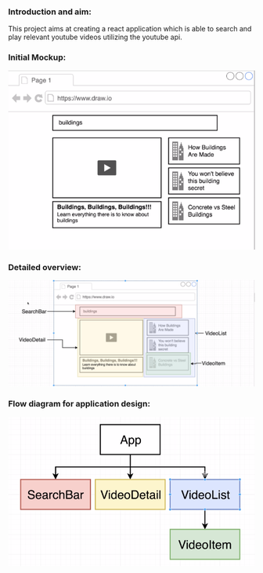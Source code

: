 ### Introduction and aim:

This project aims at creating a react application which is able to search and play relevant youtube videos utilizing the youtube api.

### Initial Mockup:

![](2020-09-21-19-32-19.png)

### Detailed overview:

![](2020-09-21-19-32-50.png)

### Flow diagram for application design:

![](2020-09-21-19-34-39.png)
